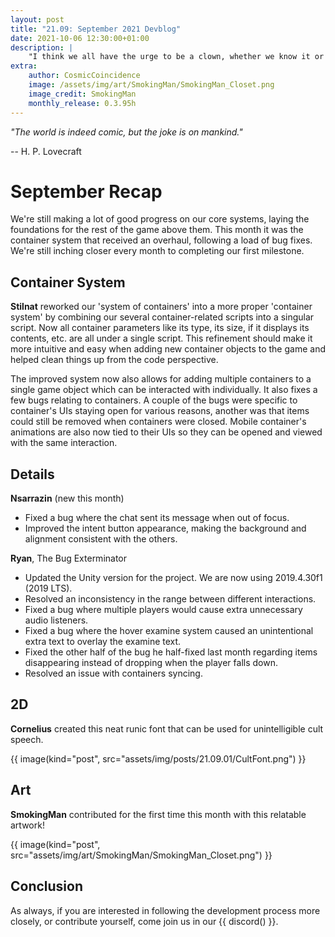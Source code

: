 ```yaml
---
layout: post
title: "21.09: September 2021 Devblog"
date: 2021-10-06 12:30:00+01:00
description: |
    "I think we all have the urge to be a clown, whether we know it or not."
extra:
    author: CosmicCoincidence
    image: /assets/img/art/SmokingMan/SmokingMan_Closet.png
    image_credit: SmokingMan
    monthly_release: 0.3.95h
---
```


*"The world is indeed comic, but the joke is on mankind."*

-- H. P. Lovecraft

# September Recap

We're still making a lot of good progress on our core systems, laying the foundations for the rest of the game above them. This month it was the container system that received an overhaul, following a load of bug fixes. We're still inching closer every month to completing our first milestone.

## Container System

**Stilnat** reworked our 'system of containers' into a more proper 'container system' by combining our several container-related scripts into a singular script. Now all container parameters like its type, its size, if it displays its contents, etc. are all under a single script. This refinement should make it more intuitive and easy when adding new container objects to the game and helped clean things up from the code perspective.

The improved system now also allows for adding multiple containers to a single game object which can be interacted with individually. It also fixes a few bugs relating to containers. A couple of the bugs were specific to container's UIs staying open for various reasons, another was that items could still be removed when containers were closed. Mobile container's animations are also now tied to their UIs so they can be opened and viewed with the same interaction.

## Details

**Nsarrazin** (new this month)
- Fixed a bug where the chat sent its message when out of focus.
- Improved the intent button appearance, making the background and alignment consistent with the others.

**Ryan**, The Bug Exterminator
- Updated the Unity version for the project. We are now using 2019.4.30f1 (2019 LTS).
- Resolved an inconsistency in the range between different interactions.
- Fixed a bug where multiple players would cause extra unnecessary audio listeners.
- Fixed a bug where the hover examine system caused an unintentional extra text to overlay the examine text.
- Fixed the other half of the bug he half-fixed last month regarding items disappearing instead of dropping when the player falls down.
- Resolved an issue with containers syncing.  

## 2D

**Cornelius** created this neat runic font that can be used for unintelligible cult speech.

{{ image(kind="post", src="assets/img/posts/21.09.01/CultFont.png") }}

## Art

**SmokingMan** contributed for the first time this month with this relatable artwork!

{{ image(kind="post", src="assets/img/art/SmokingMan/SmokingMan_Closet.png") }}

## Conclusion

As always, if you are interested in following the development process more closely, or contribute yourself, come join us in our {{ discord() }}.
